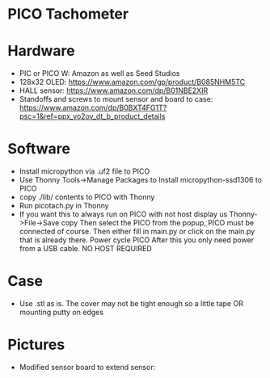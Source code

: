 # PICO Tachometer

# Hardware
- PIC or PICO W: Amazon as well as Seed Studios
- 128x32 OLED: https://www.amazon.com/gp/product/B085NHM5TC
- HALL sensor: https://www.amazon.com/dp/B01NBE2XIR
- Standoffs and screws to mount sensor and board to case:
  https://www.amazon.com/dp/B0BXT4FG1T?psc=1&ref=ppx_yo2ov_dt_b_product_details

# Software
- Install micropython via .uf2 file to PICO
- Use Thonny Tools->Manage Packages to Install micropython-ssd1306 to PICO
- copy ./lib/ contents to PICO with Thonny
- Run picotach.py in Thonny
- If you want this to always run on PICO with not host display us Thonny->File->Save copy
  Then select the PICO from the popup, PICO must be connected of course.
  Then either fill in main.py or click on the main.py that is already there.
  Power cycle PICO
  After this you only need power from a USB cable. NO HOST REQUIRED

# Case
- Use .stl as is. The cover may not be tight enough so a little tape
  OR mounting putty on edges

# Pictures
- Modified sensor board to extend sensor:
